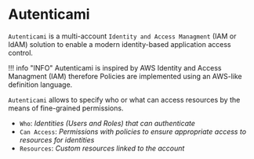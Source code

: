 # Autenticami

`Autenticami` is a multi-account `Identity and Access Managment` (IAM or IdAM) solution to enable a modern identity-based application access control.

!!! info "INFO"
    Autenticami is inspired by AWS Identity and Access Managment (IAM) therefore Policies are implemented using an AWS-like definition language.

`Autenticami` allows to specify who or what can access resources by the means of fine-grained permissions.

- `Who`: *Identities (Users and Roles) that can authenticate*
- `Can Access`: *Permissions with policies to ensure appropriate access to resources for identities*
- `Resources`: *Custom resources linked to the account*
